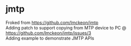 # jmtp
Froked from https://github.com/lmckeon/jmtp  
Adding patch to support copying from MTP device to PC @ https://github.com/lmckeon/jmtp/issues/3  
Adding example to demonstrate JMTP APIs  
